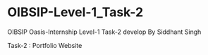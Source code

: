 # OIBSIP-Level-1_Task-2
OIBSIP Oasis-Internship Level-1 Task-2 develop By Siddhant Singh 

Task-2 : Portfolio Website

